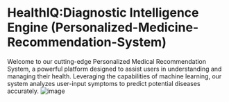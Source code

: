 # HealthIQ:Diagnostic Intelligence Engine (Personalized-Medicine-Recommendation-System)
Welcome to our cutting-edge Personalized Medical Recommendation System, a powerful platform designed to assist users in understanding and managing their health. Leveraging the capabilities of machine learning, our system analyzes user-input symptoms to predict potential diseases accurately.
![image](https://github.com/user-attachments/assets/02cb17a5-7879-401d-8e73-5ae10ed4ed59)
